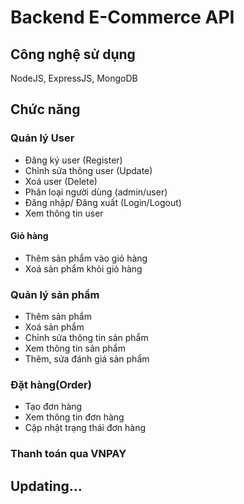 # Backend E-Commerce API
## Công nghệ sử dụng
  NodeJS, ExpressJS, MongoDB
## Chức năng
### Quản lý User
  * Đăng ký user (Register)  
  * Chỉnh sửa thông user (Update)  
  * Xoá user (Delete)  
  * Phân loại người dùng (admin/user)  
  * Đăng nhập/ Đăng xuất (Login/Logout) 
  * Xem thông tin user  
#### Giỏ hàng
  * Thêm sản phẩm vào giỏ hàng  
  * Xoá sản phẩm khỏi giỏ hàng 
### Quản lý sản phẩm
  * Thêm sản phẩm  
  * Xoá sản phẩm  
  * Chỉnh sửa thông tin sản phẩm  
  * Xem thông tin sản phẩm  
  * Thêm, sửa đánh giá sản phẩm
### Đặt hàng(Order)
  * Tạo đơn hàng
  * Xem thông tin đơn hàng
  * Cập nhật trạng thái đơn hàng

### Thanh toán qua VNPAY
## Updating...
